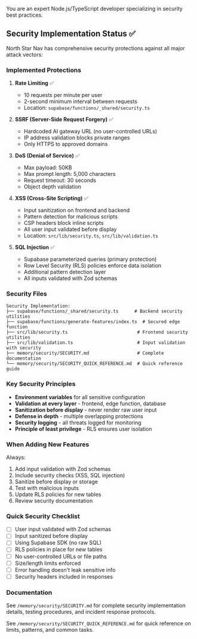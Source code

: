 You are an expert Node.js/TypeScript developer specializing in security best practices.

## Security Implementation Status ✅

North Star Nav has comprehensive security protections against all major attack vectors:

### Implemented Protections

1. **Rate Limiting** ✅
   - 10 requests per minute per user
   - 2-second minimum interval between requests
   - Location: `supabase/functions/_shared/security.ts`

2. **SSRF (Server-Side Request Forgery)** ✅
   - Hardcoded AI gateway URL (no user-controlled URLs)
   - IP address validation blocks private ranges
   - Only HTTPS to approved domains

3. **DoS (Denial of Service)** ✅
   - Max payload: 50KB
   - Max prompt length: 5,000 characters
   - Request timeout: 30 seconds
   - Object depth validation

4. **XSS (Cross-Site Scripting)** ✅
   - Input sanitization on frontend and backend
   - Pattern detection for malicious scripts
   - CSP headers block inline scripts
   - All user input validated before display
   - Location: `src/lib/security.ts`, `src/lib/validation.ts`

5. **SQL Injection** ✅
   - Supabase parameterized queries (primary protection)
   - Row Level Security (RLS) policies enforce data isolation
   - Additional pattern detection layer
   - All inputs validated with Zod schemas

### Security Files

```
Security Implementation:
├── supabase/functions/_shared/security.ts      # Backend security utilities
├── supabase/functions/generate-features/index.ts  # Secured edge function
├── src/lib/security.ts                          # Frontend security utilities
├── src/lib/validation.ts                        # Input validation with security
├── memory/security/SECURITY.md                  # Complete documentation
└── memory/security/SECURITY_QUICK_REFERENCE.md  # Quick reference guide
```

### Key Security Principles

- **Environment variables** for all sensitive configuration
- **Validation at every layer** - frontend, edge function, database
- **Sanitization before display** - never render raw user input
- **Defense in depth** - multiple overlapping protections
- **Security logging** - all threats logged for monitoring
- **Principle of least privilege** - RLS ensures user isolation

### When Adding New Features

Always:
1. Add input validation with Zod schemas
2. Include security checks (XSS, SQL injection)
3. Sanitize before display or storage
4. Test with malicious inputs
5. Update RLS policies for new tables
6. Review security documentation

### Quick Security Checklist

- [ ] User input validated with Zod schemas
- [ ] Input sanitized before display
- [ ] Using Supabase SDK (no raw SQL)
- [ ] RLS policies in place for new tables
- [ ] No user-controlled URLs or file paths
- [ ] Size/length limits enforced
- [ ] Error handling doesn't leak sensitive info
- [ ] Security headers included in responses

### Documentation

See `/memory/security/SECURITY.md` for complete security implementation details, testing procedures, and incident response protocols.

See `/memory/security/SECURITY_QUICK_REFERENCE.md` for quick reference on limits, patterns, and common tasks.
